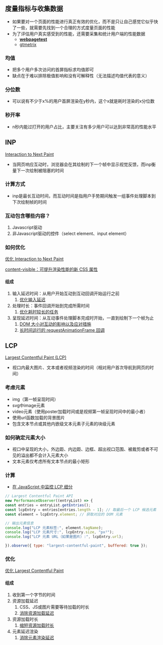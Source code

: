 ## 度量指标与收集数据

- 如果要对一个页面的性能进行真正有效的优化，而不是只让自己感觉它似乎快了一些，就需要先找到一个合理的方式度量页面的性能
- 为了评估用户真实感受到的性能，还需要采集和统计用户端的性能数据
  - **[webpagetest](https://www.webpagetest.org/ "测试网站性能")**
  - [gtmetrix](https://gtmetrix.com/ "测试网站性能")

### 均值

- 把多个用户多次访问的首屏指标求均值即可
- 缺点在于难以排除极值影响和没有可解释性（无法描述均值代表的意义）

### 分位数

- 可以说有不少于x%的用户首屏渲染在y秒内，这个x就是耗时渲染的x分位数

### 秒开率

- n秒内能过打开的用户占比，主要关注有多少用户可以达到非常高的性能水平

## INP

[Interaction to Next Paint](https://web.dev/articles/inp?hl=zh-cn)

* 当网页响应互动时，浏览器会在其绘制的下一个帧中显示视觉反馈，而inp衡量下一次绘制被阻塞的时间

### 计算方式

* inp是最长互动时间，而互动时间是指用户手势期间触发一组事件处理脚本到下次绘制帧的时间

### 互动包含哪些内容？

1. Javascript驱动
2. 非Javascript驱动的控件（select element、input element）

### 如何优化

[优化 Interaction to Next Paint](https://web.dev/articles/optimize-inp?hl=zh-cn)

[content-visible：可提升渲染性能的新 CSS 属性](https://web.dev/articles/content-visibility?hl=zh-cn)

#### 组成

1. 输入延迟时间：从用户开始互动到互动回调开始运行之前
   1. [优化输入延迟](https://web.dev/articles/optimize-input-delay?hl=zh-cn)
2. 处理时长：事件回调开始到完成所需时间
   1. [优化耗时较长的任务](https://web.dev/articles/optimize-long-tasks?hl=zh-cn)
3. 呈现延迟时间：从互动事件处理脚本完成时开始，一直到绘制下一个帧为止
   1. [DOM 大小对互动的影响以及应对措施](https://web.dev/articles/dom-size-and-interactivity?hl=zh-cn)
   2. [长时间运行的 requestAnimationFrame 回调](https://web.dev/articles/find-slow-interactions-in-the-field?hl=zh-cn#long-running_requestanimationframe_callbacks)
  
## LCP

[Largest Contentful Paint (LCP)](https://web.dev/articles/lcp?hl=zh-cn)

* 视口内最大图片、文本或者视频渲染的时间（相对用户首次导航到网页的时间）

### 考虑元素

* img（第一帧呈现时间）
* svg中image元素
* video元素（使用poster加载时间或是视频第一帧呈现时间中的最小者）
* 使用url函数加载的背景图片
* 包含文本节点或其他内嵌级文本元素子元素的块级元素

### 如何确定元素大小

* 视口中呈现的大小，外边距、内边距、边框、超出视口范围、被裁剪或者不可见的溢出都不会计入元素大小
* 文本元素仅考虑所有文本节点的最小矩形

### 计算

* [在 JavaScript 中监控 LCP 细分](https://web.dev/articles/optimize-lcp?hl=zh-cn#monitor_lcp_breakdown_in_javascript)

```JavaScript
// Largest Contentful Paint API
new PerformanceObserver((entryList) => {
const entries = entryList.getEntries();
const lcpEntry = entries[entries.length - 1]; // 取最后一个 LCP 候选元素
const element = lcpEntry.element; // 获取对应的 DOM 元素

// 输出元素信息
console.log("LCP 元素标签:", element.tagName);
console.log("LCP 元素尺寸:", lcpEntry.size, "px²");
console.log("LCP 元素 URL（如果是图片）:", lcpEntry.url);

}).observe({ type: "largest-contentful-paint", buffered: true });
```

### 优化

[优化 Largest Contentful Paint](https://web.dev/articles/optimize-lcp?hl=zh-cn)

#### 组成

1. 收到第一个字节的时间
2. 资源加载延迟
   1. CSS、JS或图片需要等待加载的时长
   2. [消除资源加载延迟](https://web.dev/articles/optimize-lcp?hl=zh-cn#1_eliminate_resource_load_delay)
3. 资源加载时长
   1. [缩短资源加载时长](https://web.dev/articles/optimize-lcp?hl=zh-cn#reduce-resource-load-duration)
4. 元素延迟渲染
   1. [消除元素渲染延迟](https://web.dev/articles/optimize-lcp?hl=zh-cn#2_eliminate_element_render_delay)
